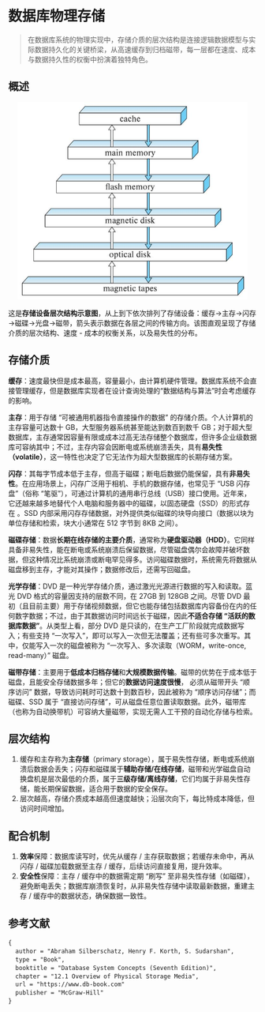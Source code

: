 # 数据库物理存储

> 在数据库系统的物理实现中，存储介质的层次结构是连接逻辑数据模型与实际数据持久化的关键桥梁，从高速缓存到归档磁带，每一层都在速度、成本与数据持久性的权衡中扮演着独特角色。

## 概述

<div align="center">
  <img src="assets/storage hierarchy.jpeg" height="400">
</div>

这是**存储设备层次结构示意图**，从上到下依次排列了存储设备：缓存→主存→闪存→磁碟→光盘→磁带，箭头表示数据在各层之间的传输方向。该图直观呈现了存储介质的层次结构、速度 - 成本的权衡关系，以及易失性的分布。

## 存储介质

**缓存**：速度最快但是成本最高，容量最小，由计算机硬件管理。数据库系统不会直接管理缓存，但是数据库实现者在设计查询处理的“数据结构与算法”时会考虑缓存的影响。

**主存**：用于存储 “可被通用机器指令直接操作的数据” 的存储介质。个人计算机的主存容量可达数十 GB，大型服务器系统甚至能达到数百到数千 GB；对于超大型数据库，主存通常因容量有限或成本过高无法存储整个数据库，但许多企业级数据库可容纳其中；不过，主存内容会因断电或系统崩溃丢失，具有**易失性（volatile）**，这一特性也决定了它无法作为超大型数据库的长期存储方案。

**闪存**：其每字节成本低于主存，但高于磁碟；断电后数据仍能保留，具有**非易失性**。在应用场景上，闪存广泛用于相机、手机的数据存储，也常见于 “USB 闪存盘”（俗称 “笔驱”），可通过计算机的通用串行总线（USB）接口使用。近年来，它还越来越多地替代个人电脑和服务器中的磁碟，以固态硬盘（SSD）的形式存在 。SSD 内部采用闪存存储数据，对外提供类似磁碟的块导向接口（数据以块为单位存储和检索，块大小通常在 512 字节到 8KB 之间）。

**磁碟存储**：数据**长期在线存储的主要介质**，通常称为**硬盘驱动器（HDD）**。它同样具备非易失性，能在断电或系统崩溃后保留数据，尽管磁盘偶尔会故障并破坏数据，但这种情况比系统崩溃或断电罕见得多。访问磁碟数据时，系统需先将数据从磁盘移到主存，才能对其操作；数据修改后，还需写回磁盘。

**光学存储**：DVD 是一种光学存储介质，通过激光光源进行数据的写入和读取。蓝光 DVD 格式的容量因支持的层数不同，在 27GB 到 128GB 之间。尽管 DVD 最初（且目前主要）用于存储视频数据，但它也能存储包括数据库内容备份在内的任何数字数据；不过，由于其数据访问时间远长于磁碟，因此**不适合存储 “活跃的数据库数据”**。从类型上看，部分 DVD 是只读的，在生产工厂阶段就完成数据写入；有些支持 “一次写入”，即可以写入一次但无法覆盖；还有些可多次重写。其中，仅能写入一次的磁盘被称为 “一次写入、多次读取（WORM，write-once, read-many）” 磁盘。

**磁带存储**：主要用于**低成本归档存储**和**大规模数据传输**。磁带的优势在于成本低于磁盘，且能安全存储数据多年；但它的**数据访问速度很慢**， 必须从磁带开头 “顺序访问” 数据，导致访问耗时可达数十到数百秒，因此被称为 “顺序访问存储”；而磁碟、SSD 属于 “直接访问存储”，可从磁盘任意位置读取数据。此外，磁带库（也称为自动换带机）可容纳大量磁带，实现无需人工干预的自动化存储与检索。

## 层次结构

1. 缓存和主存称为**主存储**（primary storage），属于易失性存储，断电或系统崩溃后数据会丢失；闪存和磁碟属于**辅助存储/在线存储**，磁带和光学磁盘自动换盘机是层次最低的介质，属于**三级存储/离线存储**，它们均属于非易失性存储，能长期保留数据，适合用于数据的安全保存。
2. 层次越高，存储介质成本越高但速度越快；沿层次向下，每比特成本降低，但访问时间增加。

## 配合机制

1. **效率**保障：数据库读写时，优先从缓存 / 主存获取数据；若缓存未命中，再从闪存 / 磁碟加载数据至主存 / 缓存，后续访问直接复用，提升效率。
2. **安全性**保障：主存 / 缓存中的数据需定期 “刷写” 至非易失性存储（如磁碟），避免断电丢失；数据库崩溃恢复时，从非易失性存储中读取最新数据，重建主存 / 缓存中的数据状态，确保数据一致性。

## 参考文献

```tex
{
  author = "Abraham Silberschatz, Henry F. Korth, S. Sudarshan",
  type = "Book",
  booktitle = "Database System Concepts (Seventh Edition)",
  chapter = "12.1 Overview of Physical Storage Media", 
  url = "https://www.db-book.com"
  publisher = "McGraw-Hill"
}
```

